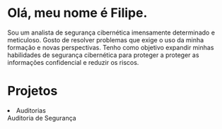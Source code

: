 <h1>Olá, meu nome é Filipe.</h1>

Sou um analista de segurança cibernética imensamente determinado e meticuloso. Gosto de resolver problemas que exige o uso da minha formação e novas perspectivas. Tenho como objetivo expandir minhas habilidades de segurança cibernética para proteger a proteger as informações confidencial e reduzir os riscos.

  <h1>Projetos</h1>
  <li>Auditorias</li> 
  Auditoria de Segurança
  
